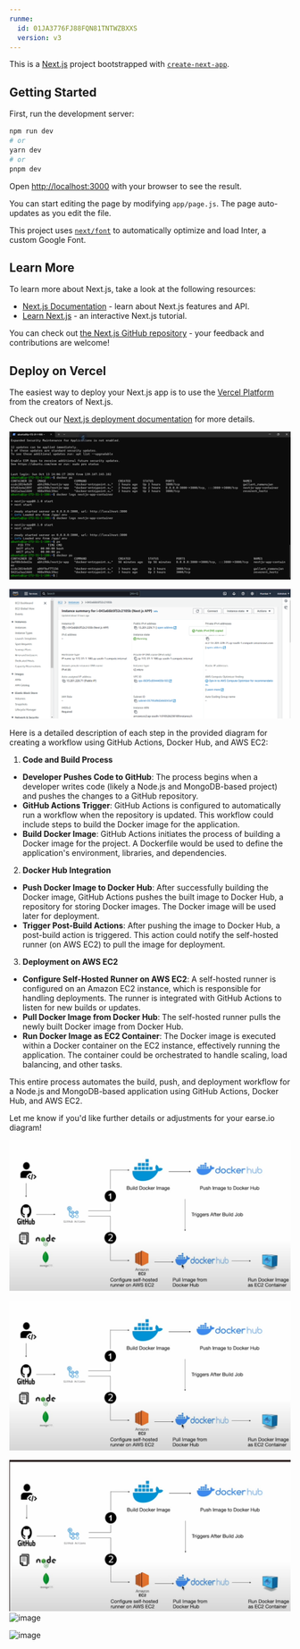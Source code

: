 ```yaml
---
runme:
  id: 01JA3776FJ88FQN81TNTWZBXXS
  version: v3
---
```


This is a [Next.js](https://nextjs.org/) project bootstrapped with [`create-next-app`](https://github.com/vercel/next.js/tree/canary/packages/create-next-app).

## Getting Started

First, run the development server:

```bash {"id":"01JA3776FJ88FQN81TNQAF0SGE"}
npm run dev
# or
yarn dev
# or
pnpm dev
```

Open [http://localhost:3000](http://localhost:3000) with your browser to see the result.

You can start editing the page by modifying `app/page.js`. The page auto-updates as you edit the file.

This project uses [`next/font`](https://nextjs.org/docs/basic-features/font-optimization) to automatically optimize and load Inter, a custom Google Font.

## Learn More

To learn more about Next.js, take a look at the following resources:

- [Next.js Documentation](https://nextjs.org/docs) - learn about Next.js features and API.
- [Learn Next.js](https://nextjs.org/learn) - an interactive Next.js tutorial.

You can check out [the Next.js GitHub repository](https://github.com/vercel/next.js/) - your feedback and contributions are welcome!

## Deploy on Vercel

The easiest way to deploy your Next.js app is to use the [Vercel Platform](https://vercel.com/new?utm_medium=default-template&filter=next.js&utm_source=create-next-app&utm_campaign=create-next-app-readme) from the creators of Next.js.

Check out our [Next.js deployment documentation](https://nextjs.org/docs/deployment) for more details.

![alt text](image.png)

![alt text](image-1.png)

Here is a detailed description of each step in the provided diagram for creating a workflow using GitHub Actions, Docker Hub, and AWS EC2:

1. **Code and Build Process**

- **Developer Pushes Code to GitHub**: The process begins when a developer writes code (likely a Node.js and MongoDB-based project) and pushes the changes to a GitHub repository.
- **GitHub Actions Trigger**: GitHub Actions is configured to automatically run a workflow when the repository is updated. This workflow could include steps to build the Docker image for the application.
- **Build Docker Image**: GitHub Actions initiates the process of building a Docker image for the project. A Dockerfile would be used to define the application's environment, libraries, and dependencies.

2. **Docker Hub Integration**

- **Push Docker Image to Docker Hub**: After successfully building the Docker image, GitHub Actions pushes the built image to Docker Hub, a repository for storing Docker images. The Docker image will be used later for deployment.
- **Trigger Post-Build Actions**: After pushing the image to Docker Hub, a post-build action is triggered. This action could notify the self-hosted runner (on AWS EC2) to pull the image for deployment.

3. **Deployment on AWS EC2**

- **Configure Self-Hosted Runner on AWS EC2**: A self-hosted runner is configured on an Amazon EC2 instance, which is responsible for handling deployments. The runner is integrated with GitHub Actions to listen for new builds or updates.
- **Pull Docker Image from Docker Hub**: The self-hosted runner pulls the newly built Docker image from Docker Hub.
- **Run Docker Image as EC2 Container**: The Docker image is executed within a Docker container on the EC2 instance, effectively running the application. The container could be orchestrated to handle scaling, load balancing, and other tasks.

This entire process automates the build, push, and deployment workflow for a Node.js and MongoDB-based application using GitHub Actions, Docker Hub, and AWS EC2.

Let me know if you'd like further details or adjustments for your earse.io diagram!

![alt text](1_YnpDhWiZ5TwDdLtpTBZHWA.png)

![alt text](1_YnpDhWiZ5TwDdLtpTBZHWA-1.png)

![alt text](image-2.png)
![image](https://github.com/user-attachments/assets/ac86dfac-f1c3-489e-9f0a-9f7974bf7213)

![image](https://github.com/user-attachments/assets/7c5d37ec-8e80-4c8f-ae38-6053d1206eea)

